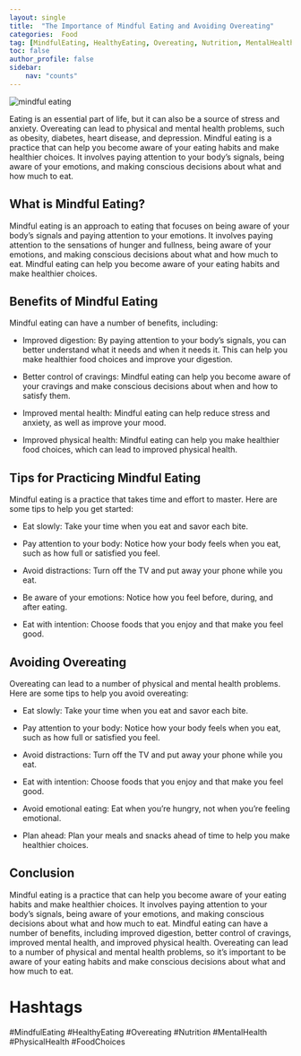 ```yaml
---
layout: single
title:  "The Importance of Mindful Eating and Avoiding Overeating"
categories:  Food
tag: [MindfulEating, HealthyEating, Overeating, Nutrition, MentalHealth, PhysicalHealth, FoodChoices, ]
toc: false
author_profile: false
sidebar:
    nav: "counts"
---
```

    
![mindful eating](https://images.pexels.com/photos/1279330/pexels-photo-1279330.jpeg?auto=compress&cs=tinysrgb&dpr=2&h=750&w=1260)

Eating is an essential part of life, but it can also be a source of stress and anxiety. Overeating can lead to physical and mental health problems, such as obesity, diabetes, heart disease, and depression. Mindful eating is a practice that can help you become aware of your eating habits and make healthier choices. It involves paying attention to your body’s signals, being aware of your emotions, and making conscious decisions about what and how much to eat.

## What is Mindful Eating?

Mindful eating is an approach to eating that focuses on being aware of your body’s signals and paying attention to your emotions. It involves paying attention to the sensations of hunger and fullness, being aware of your emotions, and making conscious decisions about what and how much to eat. Mindful eating can help you become aware of your eating habits and make healthier choices.

## Benefits of Mindful Eating

Mindful eating can have a number of benefits, including:

- Improved digestion: By paying attention to your body’s signals, you can better understand what it needs and when it needs it. This can help you make healthier food choices and improve your digestion.

- Better control of cravings: Mindful eating can help you become aware of your cravings and make conscious decisions about when and how to satisfy them.

- Improved mental health: Mindful eating can help reduce stress and anxiety, as well as improve your mood.

- Improved physical health: Mindful eating can help you make healthier food choices, which can lead to improved physical health.

## Tips for Practicing Mindful Eating

Mindful eating is a practice that takes time and effort to master. Here are some tips to help you get started:

- Eat slowly: Take your time when you eat and savor each bite.

- Pay attention to your body: Notice how your body feels when you eat, such as how full or satisfied you feel.

- Avoid distractions: Turn off the TV and put away your phone while you eat.

- Be aware of your emotions: Notice how you feel before, during, and after eating.

- Eat with intention: Choose foods that you enjoy and that make you feel good.

## Avoiding Overeating

Overeating can lead to a number of physical and mental health problems. Here are some tips to help you avoid overeating:

- Eat slowly: Take your time when you eat and savor each bite.

- Pay attention to your body: Notice how your body feels when you eat, such as how full or satisfied you feel.

- Avoid distractions: Turn off the TV and put away your phone while you eat.

- Eat with intention: Choose foods that you enjoy and that make you feel good.

- Avoid emotional eating: Eat when you’re hungry, not when you’re feeling emotional.

- Plan ahead: Plan your meals and snacks ahead of time to help you make healthier choices.

## Conclusion

Mindful eating is a practice that can help you become aware of your eating habits and make healthier choices. It involves paying attention to your body’s signals, being aware of your emotions, and making conscious decisions about what and how much to eat. Mindful eating can have a number of benefits, including improved digestion, better control of cravings, improved mental health, and improved physical health. Overeating can lead to a number of physical and mental health problems, so it’s important to be aware of your eating habits and make conscious decisions about what and how much to eat.

# Hashtags

#MindfulEating #HealthyEating #Overeating #Nutrition #MentalHealth #PhysicalHealth #FoodChoices